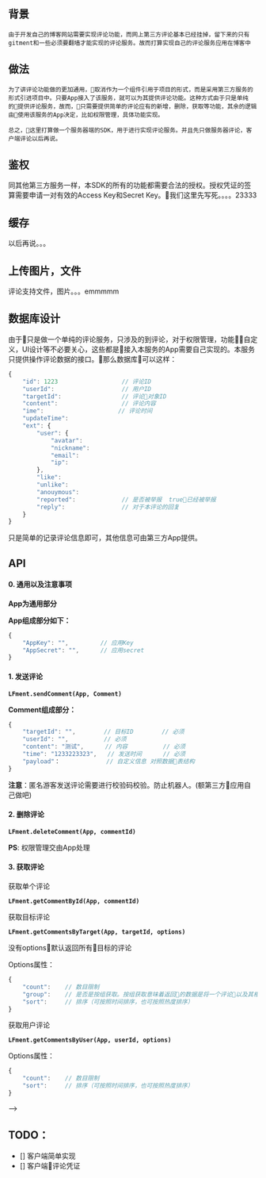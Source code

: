 
## 背景

    由于开发自己的博客网站需要实现评论功能，而网上第三方评论基本已经挂掉，留下来的只有gitment和一些必须要翻墙才能实现的评论服务。故而打算实现自己的评论服务应用在博客中

## 做法

    为了讲评论功能做的更加通用，取消作为一个组件引用于项目的形式，而是采用第三方服务的形式引进项目中。只要App接入了该服务，就可以为其提供评论功能。这种方式由于只是单纯的提供评论服务，故而，只需要提供简单的评论应有的新增，删除，获取等功能，其余的逻辑由使用该服务的App决定，比如权限管理，具体功能实现。

    总之，这里打算做一个服务器端的SDK，用于进行实现评论服务。并且先只做服务器评论，客户端评论以后再说。

## 鉴权

同其他第三方服务一样，本SDK的所有的功能都需要合法的授权。授权凭证的签算需要申请一对有效的Access Key和Secret Key。我们这里先写死。。。。23333

## 缓存

以后再说。。。

## 上传图片，文件

评论支持文件，图片。。。emmmmm

## 数据库设计

由于只是做一个单纯的评论服务，只涉及的到评论，对于权限管理，功能自定义，UI设计等不必要关心，这些都是接入本服务的App需要自己实现的。本服务只提供操作评论数据的接口。那么数据库可以这样：

```javascript
{
    "id": 1223                  // 评论ID
    "userId":                   // 用户ID
    "targetId":                 // 评论对象ID
    "content":                  // 评论内容
    "ime":                     // 评论时间
    "updateTime":
    "ext": {
        "user": {
            "avatar":
            "nickname":
            "email":
            "ip":
        },
        "like":
        "unlike":
        "anouymous":
        "reported":             // 是否被举报  true已经被举报
        "reply":                // 对于本评论的回复
    }
}
```

只是简单的记录评论信息即可，其他信息可由第三方App提供。

## API 

#### 0. 通用以及注意事项

**App为通用部分**

**App组成部分如下：**

```javascript
{
    "AppKey": "",         // 应用Key
    "AppSecret": "",      // 应用secret
}
```

#### 1. 发送评论

**`LFment.sendComment(App, Comment)`**

**Comment组成部分：**

```javascript
{
    "targetId": "",        // 目标ID        // 必须
    "userId": "",          // 必须     
    "content": "测试",      // 内容          // 必须
    "time": "1233223323",   // 发送时间      // 必须
    "payload"：             // 自定义信息 对照数据表结构
}
```

**注意**：匿名游客发送评论需要进行校验码校验。防止机器人。(额第三方应用自己做吧)

#### 2. 删除评论

**`LFment.deleteComment(App, commentId)`**

**PS**: 权限管理交由App处理

#### 3. 获取评论

获取单个评论

**`LFment.getCommentById(App, commentId)`**

获取目标评论

**`LFment.getCommentsByTarget(App, targetId, options)`**

没有options默认返回所有目标的评论

Options属性：

```javascript
{
    "count":    // 数目限制
    "group":    // 是否是按组获取。按组获取意味着返回的数据是将一个评论以及其相关评论一起返回
    "sort":     // 排序（可按照时间排序，也可按照热度排序）
}
```

获取用户评论

**`LFment.getCommentsByUser(App, userId, options)`**

Options属性：

```javascript
{
    "count":    // 数目限制
    "sort":     // 排序（可按照时间排序，也可按照热度排序）
}
```



<!-- #### 4. 点赞

点赞评论： **`LFment.like(App, commentId)`**

<!-- 点赞文章： **`LFment.Like(App, articleId)`** -->

<!-- #### 5. 踩 -->

<!-- 踩评论： **`LFment.unLike(App, commentId)`** --> -->

<!-- 踩文章： **`LFment.UnLike(App, articleId)`** -->

<!-- #### 6. 举报 -->

<!-- **`LFment.report(App, commentId)`** -->

<!-- #### 10. 屏蔽用户

屏蔽方式有昵称，邮箱，ip。可设置屏蔽时间。支持正则。

**`LFment.shield(App, target)`**

target字段：

```javascript
{
    "email": "",                // 根据邮箱
    "ip": "",                   // 根据ip
    "nickname": "",             // 根据昵称屏蔽
    "startTime": "",            // 屏蔽开始时间
    "endTime": "",              // 屏蔽结束时间
    "timeLength": ""            // 屏蔽时长， -1表示无限期
}
``` -->

<!-- **PS**:只有站主有这权限,因为会校验token -->

<!-- #### 11. 邮件订阅

订阅邮件，分为三种情况，一种是文章变化邮件通知，一种是评论变化邮件通知， 一种是和自己有关的评论变化邮件通知

**`LFment.subscribe(App, options)`**

options字段：

```javascript
{
    "article": false,           // 文章变化通知（这里只能知道文章是否删除等消息，无法知道文章是否更改）
    "aboutMe": false,           // 关于自己评论变化通知
    "comments": false           // 评论变化通知
}
``` -->

## TODO： 

- [] 客户端简单实现
- [] 客户端评论凭证
<!-- - [] 三方登录 -->